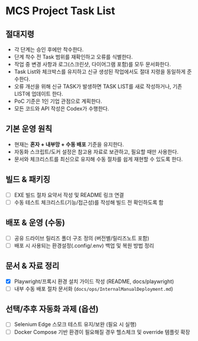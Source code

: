 # MCS Project Task List

## 절대지령
- 각 단계는 승인 후에만 착수한다.
- 단계 착수 전 Task 범위를 재확인하고 오류를 식별한다.
- 작업 중 변경 사항과 로그(스크린샷, 다이어그램 포함)를 모두 문서화한다.
- Task List와 체크박스를 유지하고 신규 생성된 작업에서도 절대 지령을 동일하게 준수한다.
- 오류 개선을 위해 신규 TASK가 발생하면 TASK LIST를 새로 작성하거나, 기존 LIST에 업데이트 한다.
- PoC 기준은 1인 기업 관점으로 계획한다.
- 모든 코드와 API 작성은 Codex가 수행한다.

## 기본 운영 원칙
- 현재는 **혼자 + 내부망 + 수동 배포** 기준을 유지한다.
- 자동화 스크립트/도커 설정은 참고용 자료로 보관하고, 필요할 때만 사용한다.
- 문서와 체크리스트를 최신으로 유지해 수동 절차를 쉽게 재현할 수 있도록 한다.

## 빌드 & 패키징
- [ ] EXE 빌드 절차 요약서 작성 및 README 링크 연결
- [ ] 수동 테스트 체크리스트(기능/접근성)를 작성해 빌드 전 확인하도록 함

## 배포 & 운영 (수동)
- [ ] 공유 드라이브 릴리즈 폴더 구조 정의 (버전별/릴리즈노트 포함)
- [ ] 배포 시 사용되는 환경설정(.config/.env) 백업 및 복원 방법 정리

## 문서 & 자료 정리
- [x] Playwright/프록시 환경 설치 가이드 작성 (README, docs/playwright)
- [ ] 내부 수동 배포 절차 문서화 (`docs/ops/InternalManualDeployment.md`)

## 선택/추후 자동화 과제 (옵션)
- [ ] Selenium Edge 스모크 테스트 유지/보완 (필요 시 실행)
- [ ] Docker Compose 기반 환경이 필요해질 경우 헬스체크 및 override 템플릿 확장
